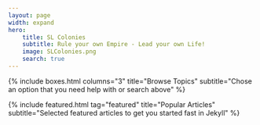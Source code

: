 ```yaml
---
layout: page
width: expand
hero:
    title: SL Colonies
    subtitle: Rule your own Empire - Lead your own Life!
    image: SLColonies.png
    search: true
---
```


{% include boxes.html columns="3" title="Browse Topics" subtitle="Chose an option that you need help with or search above" %}

{% include featured.html tag="featured" title="Popular Articles" subtitle="Selected featured articles to get you started fast in Jekyll" %}
